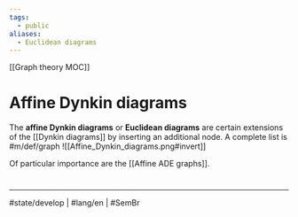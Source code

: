 ```yaml
---
tags:
  - public
aliases:
  - Euclidean diagrams
---
```

[[Graph theory MOC]]
# Affine Dynkin diagrams

The **affine Dynkin diagrams** or **Euclidean diagrams** are certain extensions of the [[Dynkin diagrams]] by inserting an additional node. 
A complete list is #m/def/graph 
![[Affine_Dynkin_diagrams.png#invert]]

Of particular importance are the [[Affine ADE graphs]].

#
---
#state/develop | #lang/en | #SemBr
